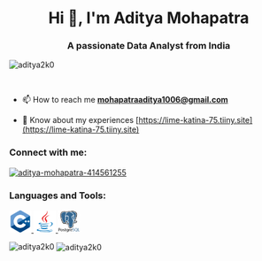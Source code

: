 <h1 align="center">Hi 👋, I'm Aditya Mohapatra</h1>
<h3 align="center">A passionate Data Analyst from India</h3>

<p align="left"> <img src="https://komarev.com/ghpvc/?username=aditya2k0&label=Profile%20views&color=0e75b6&style=flat" alt="aditya2k0" /> </p>

<p align="left"> <a href="https://twitter.com/" target="blank"><img src="https://img.shields.io/twitter/follow/?logo=twitter&style=for-the-badge" alt="" /></a> </p>

- 📫 How to reach me **mohapatraaditya1006@gmail.com**

- 📄 Know about my experiences [https://lime-katina-75.tiiny.site](https://lime-katina-75.tiiny.site)

<h3 align="left">Connect with me:</h3>
<p align="left">
<a href="https://linkedin.com/in/aditya-mohapatra-414561255" target="blank"><img align="center" src="https://raw.githubusercontent.com/rahuldkjain/github-profile-readme-generator/master/src/images/icons/Social/linked-in-alt.svg" alt="aditya-mohapatra-414561255" height="30" width="40" /></a>
</p>

<h3 align="left">Languages and Tools:</h3>
<p align="left"> <a href="https://www.w3schools.com/cpp/" target="_blank" rel="noreferrer"> <img src="https://raw.githubusercontent.com/devicons/devicon/master/icons/cplusplus/cplusplus-original.svg" alt="cplusplus" width="40" height="40"/> </a> <a href="https://www.java.com" target="_blank" rel="noreferrer"> <img src="https://raw.githubusercontent.com/devicons/devicon/master/icons/java/java-original.svg" alt="java" width="40" height="40"/> </a> <a href="https://www.postgresql.org" target="_blank" rel="noreferrer"> <img src="https://raw.githubusercontent.com/devicons/devicon/master/icons/postgresql/postgresql-original-wordmark.svg" alt="postgresql" width="40" height="40"/> </a> </p>

<p><img align="left" src="https://github-readme-stats.vercel.app/api/top-langs?username=aditya2k0&show_icons=true&locale=en&layout=compact" alt="aditya2k0" /></p>

<p>&nbsp;<img align="center" src="https://github-readme-stats.vercel.app/api?username=aditya2k0&show_icons=true&locale=en" alt="aditya2k0" /></p>
